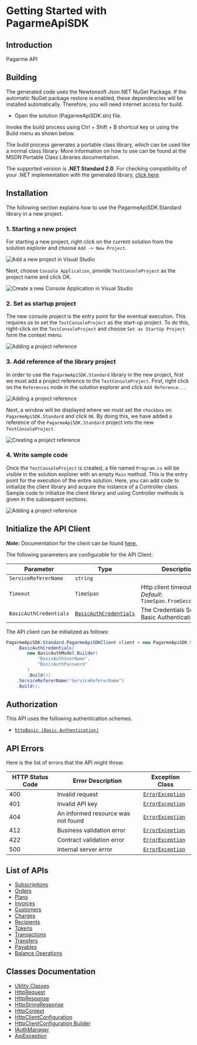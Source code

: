 
# Getting Started with PagarmeApiSDK

## Introduction

Pagarme API

## Building

The generated code uses the Newtonsoft Json.NET NuGet Package. If the automatic NuGet package restore is enabled, these dependencies will be installed automatically. Therefore, you will need internet access for build.

* Open the solution (PagarmeApiSDK.sln) file.

Invoke the build process using Ctrl + Shift + B shortcut key or using the Build menu as shown below.

The build process generates a portable class library, which can be used like a normal class library. More information on how to use can be found at the MSDN Portable Class Libraries documentation.

The supported version is **.NET Standard 2.0**. For checking compatibility of your .NET implementation with the generated library, [click here](https://dotnet.microsoft.com/en-us/platform/dotnet-standard#versions).

## Installation

The following section explains how to use the PagarmeApiSDK.Standard library in a new project.

### 1. Starting a new project

For starting a new project, right click on the current solution from the solution explorer and choose `Add -> New Project`.

![Add a new project in Visual Studio](https://apidocs.io/illustration/cs?workspaceFolder=PagarmeApiSDK-CSharp&workspaceName=PagarmeApiSDK&projectName=PagarmeApiSDK.Standard&rootNamespace=PagarmeApiSDK.Standard&step=addProject)

Next, choose `Console Application`, provide `TestConsoleProject` as the project name and click OK.

![Create a new Console Application in Visual Studio](https://apidocs.io/illustration/cs?workspaceFolder=PagarmeApiSDK-CSharp&workspaceName=PagarmeApiSDK&projectName=PagarmeApiSDK.Standard&rootNamespace=PagarmeApiSDK.Standard&step=createProject)

### 2. Set as startup project

The new console project is the entry point for the eventual execution. This requires us to set the `TestConsoleProject` as the start-up project. To do this, right-click on the `TestConsoleProject` and choose `Set as StartUp Project` form the context menu.

![Adding a project reference](https://apidocs.io/illustration/cs?workspaceFolder=PagarmeApiSDK-CSharp&workspaceName=PagarmeApiSDK&projectName=PagarmeApiSDK.Standard&rootNamespace=PagarmeApiSDK.Standard&step=setStartup)

### 3. Add reference of the library project

In order to use the `PagarmeApiSDK.Standard` library in the new project, first we must add a project reference to the `TestConsoleProject`. First, right click on the `References` node in the solution explorer and click `Add Reference...`

![Adding a project reference](https://apidocs.io/illustration/cs?workspaceFolder=PagarmeApiSDK-CSharp&workspaceName=PagarmeApiSDK&projectName=PagarmeApiSDK.Standard&rootNamespace=PagarmeApiSDK.Standard&step=addReference)

Next, a window will be displayed where we must set the `checkbox` on `PagarmeApiSDK.Standard` and click `OK`. By doing this, we have added a reference of the `PagarmeApiSDK.Standard` project into the new `TestConsoleProject`.

![Creating a project reference](https://apidocs.io/illustration/cs?workspaceFolder=PagarmeApiSDK-CSharp&workspaceName=PagarmeApiSDK&projectName=PagarmeApiSDK.Standard&rootNamespace=PagarmeApiSDK.Standard&step=createReference)

### 4. Write sample code

Once the `TestConsoleProject` is created, a file named `Program.cs` will be visible in the solution explorer with an empty `Main` method. This is the entry point for the execution of the entire solution. Here, you can add code to initialize the client library and acquire the instance of a Controller class. Sample code to initialize the client library and using Controller methods is given in the subsequent sections.

![Adding a project reference](https://apidocs.io/illustration/cs?workspaceFolder=PagarmeApiSDK-CSharp&workspaceName=PagarmeApiSDK&projectName=PagarmeApiSDK.Standard&rootNamespace=PagarmeApiSDK.Standard&step=addCode)

## Initialize the API Client

**_Note:_** Documentation for the client can be found [here.](https://www.github.com/pagarme/pagarme-net-standard-sdk/tree/6.8.10/doc/client.md)

The following parameters are configurable for the API Client:

| Parameter | Type | Description |
|  --- | --- | --- |
| `ServiceRefererName` | `string` |  |
| `Timeout` | `TimeSpan` | Http client timeout.<br>*Default*: `TimeSpan.FromSeconds(100)` |
| `BasicAuthCredentials` | [`BasicAuthCredentials`](https://www.github.com/pagarme/pagarme-net-standard-sdk/tree/6.8.10/doc/$a/https://www.github.com/pagarme/pagarme-net-standard-sdk/tree/6.8.10/basic-authentication.md) | The Credentials Setter for Basic Authentication |

The API client can be initialized as follows:

```csharp
PagarmeApiSDK.Standard.PagarmeApiSDKClient client = new PagarmeApiSDK.Standard.PagarmeApiSDKClient.Builder()
    .BasicAuthCredentials(
        new BasicAuthModel.Builder(
            "BasicAuthUserName",
            "BasicAuthPassword"
        )
        .Build())
    .ServiceRefererName("ServiceRefererName")
    .Build();
```

## Authorization

This API uses the following authentication schemes.

* [`httpBasic (Basic Authentication)`](https://www.github.com/pagarme/pagarme-net-standard-sdk/tree/6.8.10/doc/$a/https://www.github.com/pagarme/pagarme-net-standard-sdk/tree/6.8.10/basic-authentication.md)

## API Errors

Here is the list of errors that the API might throw.

| HTTP Status Code | Error Description | Exception Class |
|  --- | --- | --- |
| 400 | Invalid request | [`ErrorException`](https://www.github.com/pagarme/pagarme-net-standard-sdk/tree/6.8.10/doc/models/error-exception.md) |
| 401 | Invalid API key | [`ErrorException`](https://www.github.com/pagarme/pagarme-net-standard-sdk/tree/6.8.10/doc/models/error-exception.md) |
| 404 | An informed resource was not found | [`ErrorException`](https://www.github.com/pagarme/pagarme-net-standard-sdk/tree/6.8.10/doc/models/error-exception.md) |
| 412 | Business validation error | [`ErrorException`](https://www.github.com/pagarme/pagarme-net-standard-sdk/tree/6.8.10/doc/models/error-exception.md) |
| 422 | Contract validation error | [`ErrorException`](https://www.github.com/pagarme/pagarme-net-standard-sdk/tree/6.8.10/doc/models/error-exception.md) |
| 500 | Internal server error | [`ErrorException`](https://www.github.com/pagarme/pagarme-net-standard-sdk/tree/6.8.10/doc/models/error-exception.md) |

## List of APIs

* [Subscriptions](https://www.github.com/pagarme/pagarme-net-standard-sdk/tree/6.8.10/doc/controllers/subscriptions.md)
* [Orders](https://www.github.com/pagarme/pagarme-net-standard-sdk/tree/6.8.10/doc/controllers/orders.md)
* [Plans](https://www.github.com/pagarme/pagarme-net-standard-sdk/tree/6.8.10/doc/controllers/plans.md)
* [Invoices](https://www.github.com/pagarme/pagarme-net-standard-sdk/tree/6.8.10/doc/controllers/invoices.md)
* [Customers](https://www.github.com/pagarme/pagarme-net-standard-sdk/tree/6.8.10/doc/controllers/customers.md)
* [Charges](https://www.github.com/pagarme/pagarme-net-standard-sdk/tree/6.8.10/doc/controllers/charges.md)
* [Recipients](https://www.github.com/pagarme/pagarme-net-standard-sdk/tree/6.8.10/doc/controllers/recipients.md)
* [Tokens](https://www.github.com/pagarme/pagarme-net-standard-sdk/tree/6.8.10/doc/controllers/tokens.md)
* [Transactions](https://www.github.com/pagarme/pagarme-net-standard-sdk/tree/6.8.10/doc/controllers/transactions.md)
* [Transfers](https://www.github.com/pagarme/pagarme-net-standard-sdk/tree/6.8.10/doc/controllers/transfers.md)
* [Payables](https://www.github.com/pagarme/pagarme-net-standard-sdk/tree/6.8.10/doc/controllers/payables.md)
* [Balance Operations](https://www.github.com/pagarme/pagarme-net-standard-sdk/tree/6.8.10/doc/controllers/balance-operations.md)

## Classes Documentation

* [Utility Classes](https://www.github.com/pagarme/pagarme-net-standard-sdk/tree/6.8.10/doc/utility-classes.md)
* [HttpRequest](https://www.github.com/pagarme/pagarme-net-standard-sdk/tree/6.8.10/doc/http-request.md)
* [HttpResponse](https://www.github.com/pagarme/pagarme-net-standard-sdk/tree/6.8.10/doc/http-response.md)
* [HttpStringResponse](https://www.github.com/pagarme/pagarme-net-standard-sdk/tree/6.8.10/doc/http-string-response.md)
* [HttpContext](https://www.github.com/pagarme/pagarme-net-standard-sdk/tree/6.8.10/doc/http-context.md)
* [HttpClientConfiguration](https://www.github.com/pagarme/pagarme-net-standard-sdk/tree/6.8.10/doc/http-client-configuration.md)
* [HttpClientConfiguration Builder](https://www.github.com/pagarme/pagarme-net-standard-sdk/tree/6.8.10/doc/http-client-configuration-builder.md)
* [IAuthManager](https://www.github.com/pagarme/pagarme-net-standard-sdk/tree/6.8.10/doc/i-auth-manager.md)
* [ApiException](https://www.github.com/pagarme/pagarme-net-standard-sdk/tree/6.8.10/doc/api-exception.md)

